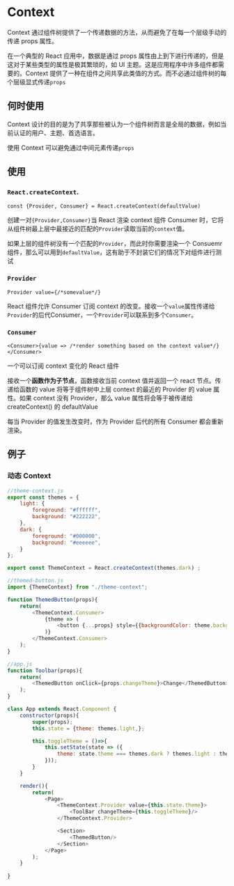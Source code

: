 # Context

Context 通过组件树提供了一个传递数据的方法，从而避免了在每一个层级手动的传递 props 属性。

在一个典型的 React 应用中，数据是通过 props 属性由上到下进行传递的，但是这对于某些类型的属性是极其繁琐的，如 UI 主题。这是应用程序中许多组件都需要的。Context 提供了一种在组件之间共享此类值的方式。而不必通过组件树的每个层级显式传递`props`

## 何时使用

Context 设计的目的是为了共享那些被认为一个组件树而言是全局的数据，例如当前认证的用户、主题、首选语言。

使用 Context 可以避免通过中间元素传递`props`

## 使用

### `React.createContext`.

`const {Provider, Consumer} = React.createContext(defaultValue)`

创建一对`{Provider,Consumer}`当 React 渲染 context 组件 Consumer 时，它将从组件树最上层中最接近的匹配的`Provider`读取当前的`context`值。

如果上层的组件树没有一个匹配的`Provider`，而此时你需要渲染一个 Consuemr 组件，那么可以用到`defaultValue`，这有助于不封装它们的情况下对组件进行测试

### `Provider`

`Provider value={/*somevalue*/}`

React 组件允许 Consumer 订阅 context 的改变。接收一个`value`属性传递给`Provider`的后代Consumer，一个`Provider`可以联系到多个`Consumer`。

### `Consumer`

`<Consumer>{value => /*render something based on the context value*/}</Consumer>`

一个可以订阅 context 变化的 React 组件

接收一个**函数作为子节点**，函数接收当前 context 值并返回一个 react 节点。传递给函数的 value 将等于组件树中上层 context 的最近的 Provider 的 value 属性。如果 context 没有 Provider，那么 value 属性将会等于被传递给 createContext() 的 defaultValue

每当 Provider 的值发生改变时，作为 Provider 后代的所有 Consumer 都会重新渲染。

## 例子

### 动态 Context

```js
//theme-context.js
export const themes = {
    light: {
        foreground: "#ffffff",
        background: "#222222",
    },
    dark: {
        foreground: "#000000",
        background: "#eeeeee",
    }
};

export const ThemeContext = React.createContext(themes.dark) ;

```

```js
//themed-button.js
import {ThemeContext} from "./theme-context";

function ThemedButton(props){
    return(
        <ThemeContext.Consumer>
            {theme => (
                <button {...props} style={{backgroundColor: theme.background}}/>
            )}
        </ThemeContext.Consumer>
    );
}

```

```js
//app.js
function Toolbar(props){
    return(
        <ThemedButton onClick={props.changeTheme}>Change</ThemedButton>
    );
}

class App extends React.Component {
    constructor(props){
        super(props);
        this.state = {theme: themes.light,};

        this.toggleTheme = ()=>{
            this.setState(state => ({
                theme: state.theme === themes.dark ? themes.light : theme.dark,
            }));
        }
    }

    render(){
        return(
            <Page>
                <ThemeContext.Provider value={this.state.theme}>
                    <ToolBar changeTheme={this.toggleTheme}/>
                </ThemeContext.Provider>

                <Section>
                    <ThemedButton/>
                </Section>
            </Page>
        );
    }
     
}
```